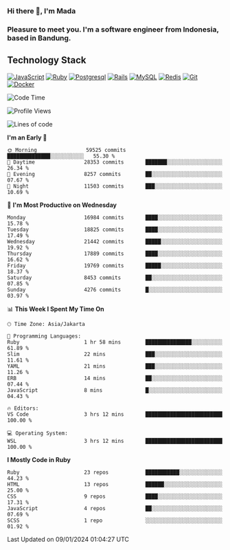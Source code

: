 ### Hi there 👋, I'm Mada
### Pleasure to meet you. I'm a software engineer from Indonesia, based in Bandung.

## Technology Stack

[![JavaScript](https://img.shields.io/badge/-JavaScript-%23F7DF1C?style=flat-square&logo=javascript&logoColor=000000&labelColor=%23F7DF1C&color=%23FFCE5A)](https://www.javascript.com/)
[![Ruby](https://img.shields.io/badge/Ruby-CC342D?style=flat-square&logo=ruby&logoColor=white)](https://www.ruby-lang.org/en/)
[![Postgresql](https://img.shields.io/badge/PostgreSQL-316192?style=flat-square&logo=postgresql&logoColor=ffffff)](https://www.postgresql.org/)
[![Rails](https://img.shields.io/badge/Ruby_on_Rails-CC0000?style=flat-square&logo=ruby-on-rails&logoColor=white)](https://rubyonrails.org/)
[![MySQL](https://img.shields.io/badge/-MySQL-4479A1?style=flat-square&logo=MySQL&logoColor=ffffff)](https://www.mysql.com/)
[![Redis](https://img.shields.io/badge/-Redis-DC382D?style=flat-square&logo=Redis&logoColor=ffffff)](https://redis.io/)
[![Git](https://img.shields.io/badge/-Git-%23F05032?style=flat-square&logo=git&logoColor=%23ffffff)](https://git-scm.com/)
[![Docker](https://img.shields.io/badge/-Docker-2496ED?style=flat-square&logo=docker&logoColor=ffffff)](https://www.docker.com/)
<!--
**madaarya/madaarya** is a ✨ _special_ ✨ repository because its `README.md` (this file) appears on your GitHub profile.

Here are some ideas to get you started:

- 🔭 I’m currently working on ...
- 🌱 I’m currently learning ...
- 👯 I’m looking to collaborate on ...
- 🤔 I’m looking for help with ...
- 💬 Ask me about ...
- 📫 How to reach me: ...
- 😄 Pronouns: ...
- ⚡ Fun fact: ...
-->
<!--START_SECTION:waka-->
![Code Time](http://img.shields.io/badge/Code%20Time-5%2C770%20hrs%2027%20mins-blue)

![Profile Views](http://img.shields.io/badge/Profile%20Views-0-blue)

![Lines of code](https://img.shields.io/badge/From%20Hello%20World%20I%27ve%20Written-40.4%20million%20lines%20of%20code-blue)

**I'm an Early 🐤** 

```text
🌞 Morning                59525 commits       ██████████████░░░░░░░░░░░   55.30 % 
🌆 Daytime                28353 commits       ███████░░░░░░░░░░░░░░░░░░   26.34 % 
🌃 Evening                8257 commits        ██░░░░░░░░░░░░░░░░░░░░░░░   07.67 % 
🌙 Night                  11503 commits       ███░░░░░░░░░░░░░░░░░░░░░░   10.69 % 
```
📅 **I'm Most Productive on Wednesday** 

```text
Monday                   16984 commits       ████░░░░░░░░░░░░░░░░░░░░░   15.78 % 
Tuesday                  18825 commits       ████░░░░░░░░░░░░░░░░░░░░░   17.49 % 
Wednesday                21442 commits       █████░░░░░░░░░░░░░░░░░░░░   19.92 % 
Thursday                 17889 commits       ████░░░░░░░░░░░░░░░░░░░░░   16.62 % 
Friday                   19769 commits       █████░░░░░░░░░░░░░░░░░░░░   18.37 % 
Saturday                 8453 commits        ██░░░░░░░░░░░░░░░░░░░░░░░   07.85 % 
Sunday                   4276 commits        █░░░░░░░░░░░░░░░░░░░░░░░░   03.97 % 
```


📊 **This Week I Spent My Time On** 

```text
🕑︎ Time Zone: Asia/Jakarta

💬 Programming Languages: 
Ruby                     1 hr 58 mins        ███████████████░░░░░░░░░░   61.89 % 
Slim                     22 mins             ███░░░░░░░░░░░░░░░░░░░░░░   11.61 % 
YAML                     21 mins             ███░░░░░░░░░░░░░░░░░░░░░░   11.26 % 
ERB                      14 mins             ██░░░░░░░░░░░░░░░░░░░░░░░   07.44 % 
JavaScript               8 mins              █░░░░░░░░░░░░░░░░░░░░░░░░   04.43 % 

🔥 Editors: 
VS Code                  3 hrs 12 mins       █████████████████████████   100.00 % 

💻 Operating System: 
WSL                      3 hrs 12 mins       █████████████████████████   100.00 % 
```

**I Mostly Code in Ruby** 

```text
Ruby                     23 repos            ███████████░░░░░░░░░░░░░░   44.23 % 
HTML                     13 repos            ██████░░░░░░░░░░░░░░░░░░░   25.00 % 
CSS                      9 repos             ████░░░░░░░░░░░░░░░░░░░░░   17.31 % 
JavaScript               4 repos             ██░░░░░░░░░░░░░░░░░░░░░░░   07.69 % 
SCSS                     1 repo              ░░░░░░░░░░░░░░░░░░░░░░░░░   01.92 % 
```




 Last Updated on 09/01/2024 01:04:27 UTC
<!--END_SECTION:waka-->
